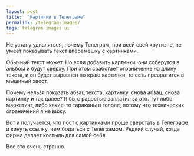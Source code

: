 ```yaml
---
layout: post
title:  "Картинки в Телеграме"
permalink: /telegram-images/
tags: telegram images ui
---
```


Не устану удивляться, почему Телеграм, при всей свей крутизне, не умеет
показывать текст вперемешку с картинками.

Обычный текст может. Но если добавить картинки, они соберутся в альбом и будут
сверху. При этом сработает ограничение на длину текста, и он будет выровнен по
краю картинки, то есть превратится в мышиный хвост.

Почему нельзя показать абзац текста, картинку, снова абзац, снова картинку и так
далее? Я бы с радостью заплатил за это. Тут либо маркетинг, либо какие-то
тараканы в голове, потому что технических ограничений я не вижу.

Вот и получается, что пост с картинками проще сверстать в Телеграфе и кинуть
ссылку, чем бодаться с Телеграмом. Редкий случай, когда фирма делает костыль для
самой себя.

Все это очень странно.
